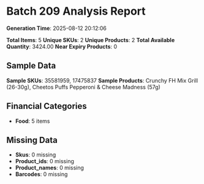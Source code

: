 # Batch 209 Analysis Report

**Generation Time**: 2025-08-12 20:12:06

**Total Items**: 5
**Unique SKUs**: 2
**Unique Products**: 2
**Total Available Quantity**: 3424.00
**Near Expiry Products**: 0

## Sample Data
**Sample SKUs**: 35581959, 17475837
**Sample Products**: Crunchy FH Mix Grill (26-30g), Cheetos Puffs Pepperoni & Cheese Madness (57g)

## Financial Categories
- **Food**: 5 items

## Missing Data
- **Skus**: 0 missing
- **Product_ids**: 0 missing
- **Product_names**: 0 missing
- **Barcodes**: 0 missing
